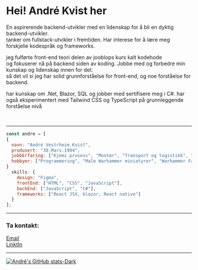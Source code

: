 
<h1>Hei! André Kvist her</h1>


<p>En aspirerende backend-utvikler med en lidenskap for å bli en dyktig backend-utvikler.<br>
tanker om fullstack-utvikler i fremtiden. Har interese for å lære meg forskjelie kodespråk
og frameworks.</p>
  
<p>jeg fulførte front-end teori delen av jooblops kurs kalt kodehode<br>
og fokuserer nå på backend siden av koding. Jobbe med og forbedre min kunskap og lidenskap innen for det.<br>
så det vil si jeg har solid grunnforståelse for front-end, og noe forståelse for backend.</p>

<p>har kunskap om .Net, Blazor, SQL og jobber med sertifisere meg i C#.
har også eksperimentert med Tailwind CSS og TypeScript på grunnleggende forståelse nivå</p>
<br>
<hr>

```js
const andre = [
{
  navn: "André Vestrheim Kvist",
  produsert: "30.Mars.1994",
  jobbErfaring: ["Kjemi prosess", "Montør", "Transport og logistikk", "Butikkmedarbeider", "Operatør"],
  hobbyer: ["Programmering", "Male Warhammer miniatyrer", "Warhammer Fantasy Rolplay", "Gaming"],
}
  skills: {
    design: "Figma",
    frontEnd: ["HTML", "CSS", "JavaScript"],
    backEnd: ["JavaScript", "C#"],
    frameworks: ["React JSX, blazor, React native"]
  }
];

```
<hr>

<h3>Ta kontakt:</h3>

[Email](mailto:vestrheim-kvist@hotmail.com)<br>
[LinktIn](https://www.linkedin.com/in/andr%C3%A9-vestrheim-kvist-959510280/)
<hr>

[![André's GitHub stats-Dark](https://github-readme-stats.vercel.app/api?username=AndreK-B06&show_icons=true&theme=dark#gh-dark-mode-only)](https://github.com/AndreK-B06/github-readme-stats#gh-dark-mode-only)
